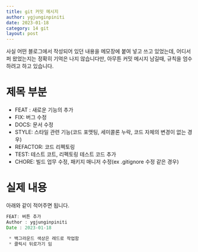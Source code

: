 ```yaml
---
title: git 커밋 메시지
author: ygjunginpiniti
date: 2023-01-18
category: 14 git
layout: post
---
```


사실 어떤 블로그에서 작성되어 있던 내용을 메모장에 붙여 넣고 쓰고 있었는데, 어디서 퍼 왔었는지는 정확히 기억은 나지 않습니다만,
아무튼 커밋 메시지 남길때, 규칙을 엄수하려고 하고 있습니다.

# 제목 부분

- FEAT : 새로운 기능의 추가
- FIX: 버그 수정
- DOCS: 문서 수정
- STYLE: 스타일 관련 기능(코드 포맷팅, 세미콜론 누락, 코드 자체의 변경이 없는 경우)
- REFACTOR: 코드 리펙토링
- TEST: 테스트 코트, 리펙토링 테스트 코드 추가
- CHORE: 빌드 업무 수정, 패키지 매니저 수정(ex .gitignore 수정 같은 경우)

# 실제 내용
아래와 같이 적어주면 됩니다.

```javascript
FEAT: 버튼 추가
Author : ygjunginpiniti
Date : 2023-01-18

 * 백그라운드 색상은 레드로 작업함
 * 클릭시 뒤로가기 임
```